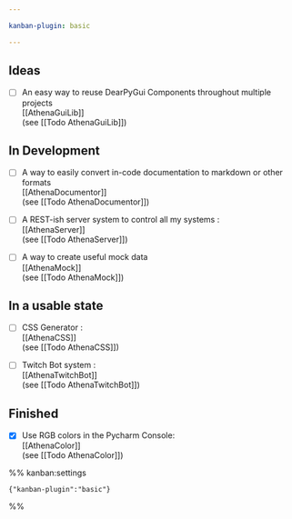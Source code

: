 ```yaml
---

kanban-plugin: basic

---
```


## Ideas

- [ ] An easy way to reuse DearPyGui Components throughout multiple projects<br>[[AthenaGuiLib]]<br>(see [[Todo AthenaGuiLib]])


## In Development

- [ ] A way to easily convert in-code documentation to markdown or other formats<br>[[AthenaDocumentor]]<br>(see [[Todo AthenaDocumentor]])
- [ ] A REST-ish server system to control all my systems :<br>[[AthenaServer]]<br>(see [[Todo AthenaServer]])
- [ ] A way to create useful mock data<br>[[AthenaMock]]<br>(see [[Todo AthenaMock]])


## In a usable state

- [ ] CSS Generator :<br>[[AthenaCSS]]<br>(see [[Todo AthenaCSS]])
- [ ] Twitch Bot system : <br>[[AthenaTwitchBot]]<br>(see [[Todo AthenaTwitchBot]])


## Finished

- [x] Use RGB colors in the Pycharm Console:<br>[[AthenaColor]]<br>(see [[Todo AthenaColor]])




%% kanban:settings
```
{"kanban-plugin":"basic"}
```
%%
